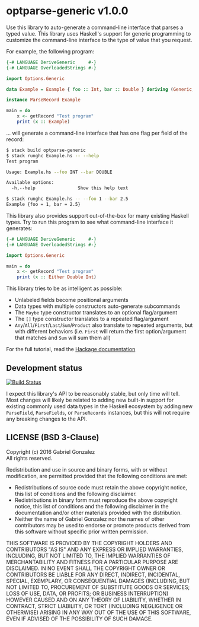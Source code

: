 # optparse-generic v1.0.0

Use this library to auto-generate a command-line interface that parses a typed
value.  This library uses Haskell's support for generic programming to
customize the command-line interface to the type of value that you request.

For example, the following program:

```haskell
{-# LANGUAGE DeriveGeneric     #-}
{-# LANGUAGE OverloadedStrings #-}

import Options.Generic

data Example = Example { foo :: Int, bar :: Double } deriving (Generic, Show)

instance ParseRecord Example

main = do
    x <- getRecord "Test program"
    print (x :: Example)
```

... will generate a command-line interface that has one flag per field of the
record:

```bash
$ stack build optparse-generic
$ stack runghc Example.hs -- --help
Test program

Usage: Example.hs --foo INT --bar DOUBLE

Available options:
  -h,--help                Show this help text

$ stack runghc Example.hs -- --foo 1 --bar 2.5
Example {foo = 1, bar = 2.5}
```

This library also provides support out-of-the-box for many existing Haskell
types.  Try to run this program to see what command-line interface it generates:

```haskell
{-# LANGUAGE DeriveGeneric     #-}
{-# LANGUAGE OverloadedStrings #-}

import Options.Generic

main = do
    x <- getRecord "Test program"
    print (x :: Either Double Int)
```

This library tries to be as intelligent as possible:

* Unlabeled fields become positional arguments
* Data types with multiple constructors auto-generate subcommands
* The `Maybe` type constructor translates to an optional flag/argument
* The `[]` type constructor translates to a repeated flag/argument
* `Any`/`All`/`First`/`Last`/`Sum`/`Product` also translate to repeated
  arguments, but with different behaviors (i.e. `First` will return the first
  option/argument that matches and `Sum` will sum them all)

For the full tutorial, read the
[Hackage documentation](http://hackage.haskell.org/package/optparse-generic/docs/Options-Generic.html)

## Development status

[![Build Status](https://travis-ci.org/Gabriel439/Haskell-Optparse-Generic-Library.png)](https://travis-ci.org/Gabriel439/Haskell-Optparse-Generic-Library)

I expect this library's API to be reasonably stable, but only time will tell.
Most changes will likely be related to adding new built-in support for
existing commonly used data types in the Haskell ecosystem by adding new
`ParseField`, `ParseFields`, or `ParseRecords` instances, but this will not
require any breaking changes to the API.

## LICENSE (BSD 3-Clause)

Copyright (c) 2016 Gabriel Gonzalez  
All rights reserved.

Redistribution and use in source and binary forms, with or without modification,
are permitted provided that the following conditions are met:
* Redistributions of source code must retain the above copyright notice,
  this list of conditions and the following disclaimer.
* Redistributions in binary form must reproduce the above copyright notice,
  this list of conditions and the following disclaimer in the documentation
  and/or other materials provided with the distribution.
* Neither the name of Gabriel Gonzalez nor the names of other contributors
  may be used to endorse or promote products derived from this software
  without specific prior written permission.

THIS SOFTWARE IS PROVIDED BY THE COPYRIGHT HOLDERS AND CONTRIBUTORS "AS IS" AND
ANY EXPRESS OR IMPLIED WARRANTIES, INCLUDING, BUT NOT LIMITED TO, THE IMPLIED
WARRANTIES OF MERCHANTABILITY AND FITNESS FOR A PARTICULAR PURPOSE ARE
DISCLAIMED. IN NO EVENT SHALL THE COPYRIGHT OWNER OR CONTRIBUTORS BE LIABLE FOR
ANY DIRECT, INDIRECT, INCIDENTAL, SPECIAL, EXEMPLARY, OR CONSEQUENTIAL DAMAGES
(INCLUDING, BUT NOT LIMITED TO, PROCUREMENT OF SUBSTITUTE GOODS OR SERVICES;
LOSS OF USE, DATA, OR PROFITS; OR BUSINESS INTERRUPTION) HOWEVER CAUSED AND ON
ANY THEORY OF LIABILITY, WHETHER IN CONTRACT, STRICT LIABILITY, OR TORT
(INCLUDING NEGLIGENCE OR OTHERWISE) ARISING IN ANY WAY OUT OF THE USE OF THIS
SOFTWARE, EVEN IF ADVISED OF THE POSSIBILITY OF SUCH DAMAGE.
